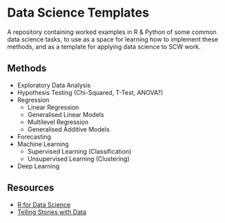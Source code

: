 # Data Science Templates

A repository containing worked examples in R & Python of some common data science tasks, to use as a space for learning how to implement these methods, and as a template for applying data science to SCW work.

## Methods

- Exploratory Data Analysis
- Hypothesis Testing (Chi-Squared, T-Test, ANOVA?)
- Regression
  - Linear Regression
  - Generalised Linear Models
  - Multilevel Regression
  - Generalised Additive Models
- Forecasting
- Machine Learning
  - Supervised Learning (Classification)
  - Unsupervised Learning (Clustering)
- Deep Learning

## Resources

- [R for Data Science](https://r4ds.hadley.nz/)
- [Telling Stories with Data](https://tellingstorieswithdata.com/)
